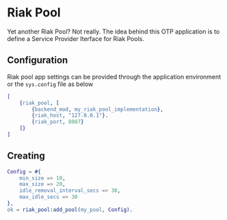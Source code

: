 # Riak Pool


Yet another Riak Pool? Not really. The idea behind this OTP application is to define a Service Provider Iterface for Riak Pools.

## Configuration

Riak pool app settings can be provided through the application environment or the `sys.config` file as below

```erlang
[
    {riak_pool, [
        {backend_mod, my_riak_pool_implementation},
        {riak_host, "127.0.0.1"}.
        {riak_port, 8087}
    ]}
]
```

## Creating

```erlang
Config = #{
    min_size => 10,
    max_size => 20,
    idle_removal_interval_secs => 30,
    max_idle_secs => 30
},
ok = riak_pool:add_pool(my_pool, Config).
```
